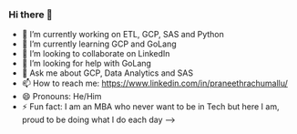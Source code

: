 ### Hi there 👋


- 🔭 I’m currently working on ETL, GCP, SAS and Python 
- 🌱 I’m currently learning GCP and GoLang 
- 👯 I’m looking to collaborate on LinkedIn
- 🤔 I’m looking for help with GoLang
- 💬 Ask me about GCP, Data Analytics and SAS
- 📫 How to reach me: https://www.linkedin.com/in/praneethrachumallu/
- 😄 Pronouns: He/Him
- ⚡ Fun fact: I am an MBA who never want to be in Tech but here I am, proud to be doing what I do each day 
-->
